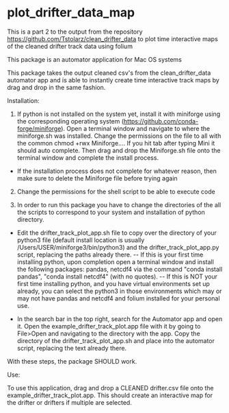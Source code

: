 # plot_drifter_data_map
This is a part 2 to the output from the repository https://github.com/Tstolarz/clean_drifter_data to plot time interactive maps of the cleaned drifter track data using folium

This package is an automator application for Mac OS systems

This package takes the output cleaned csv's from the clean_drifter_data automator app and is able to instantly create time interactive track maps by drag and drop in the same fashion. 


Installation:

1. If python is not installed on the system yet, install it with miniforge using the corresponding operating system (https://github.com/conda-forge/miniforge). Open a terminal window and navigate to where the miniforge.sh was installed. Change the permissions on the file to all with the common chmod +rwx Miniforge.... If you hit tab after typing Mini it should auto complete. Then drag and drop the Miniforge.sh file onto the terminal window and complete the install process.
- If the installation process does not complete for whatever reason, then make sure to delete the Miniforge file before trying again

2. Change the permissions for the shell script to be able to execute code

3. In order to run this package you have to change the directories of the all the scripts to correspond to your system and installation of python directory.

- Edit the drifter_track_plot_app.sh file to copy over the directory of your python3 file (default install location is usually /Users/USER/miniforge3/bin/python3) and the drifter_track_plot_app.py script, replacing the paths already there.
-- If this is your first time installing python, upon completion open a terminal window and install the following packages: pandas, netcdf4 via the command "conda install pandas", "conda install netcdf4" (with no quotes).
-- If this is NOT your first time installing python, and you have virtual environments set up already, you can select the python3 in those environments which may or may not have pandas and netcdf4 and folium installed for your personal use.

- In the search bar in the top right, search for the Automator app and open it. Open the example_drifter_track_plot.app file with it by going to File>Open and navigating to the directory with the app. Copy the directory of the drifter_track_plot_app.sh and place into the automator script, replacing the text already there.

With these steps, the package SHOULD work. 


Use:

To use this application, drag and drop a CLEANED drifter.csv file onto the example_drifter_track_plot.app. This should create an interactive map for the drifter or drifters if multiple are selected.